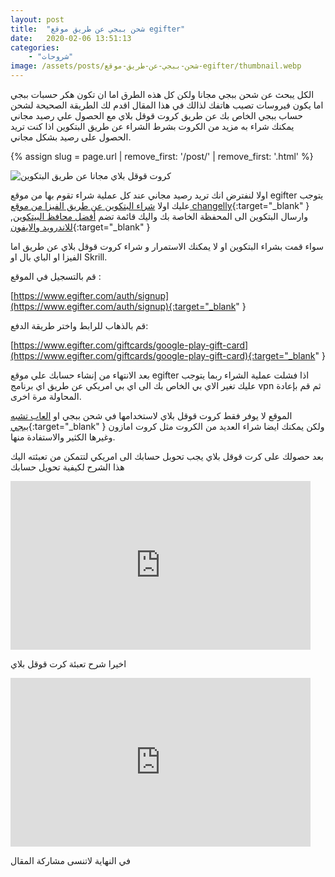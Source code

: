 ```yaml
---
layout: post
title:  "شحن ببجي عن طريق موقع egifter"
date:   2020-02-06 13:51:13
categories: 
    - "شروحات"
image: /assets/posts/شحن-ببجي-عن-طريق-موقع-egifter/thumbnail.webp
---
```


الكل يبحث عن شحن ببجي مجانا ولكن كل هذه الطرق اما ان تكون هكر حسبات ببجي اما يكون فيروسات تصيب هاتفك لذالك في هذا المقال اقدم لك الطريقة الصحيحة لشحن حساب ببجي الخاص بك عن طريق كروت قوقل بلاي مع الحصول علي رصيد مجاني يمكنك شراء به مزيد من الكروت بشرط الشراء عن طريق البتكوين اذا كنت تريد الحصول على رصيد بشكل مجاني.

{% assign slug = page.url | remove_first: '/post/' | remove_first: '.html' %}

<img alt="كروت قوقل بلاي مجانا عن طريق البتكوين" src="/assets/posts/{{slug}}/free-giftcards-by-bitcoin.webp" class="is-full-width"/>

اولا لنفترض انك تريد رصيد مجاني عند كل عملية شراء تقوم بها من موقع egifter يتوجب عليك اولا [شراء البتكوين عن طريق الفيزا من موقع changelly](https://changelly.com/?ref_id=n71ukmideop68g8n){:target="_blank" } ,وارسال البتكوين الى المحفظة الخاصة بك واليك قائمة تضم [أفضل محافظ البيتكوين للاندرويد والايفون](/post/أفضل-محافظ-البيتكوين-للاندرويد-والايفون.html){:target="_blank" }

سواء قمت بشراء البتكوين او لا يمكنك الاستمرار و شراء كروت قوقل بلاي عن طريق اما الفيزا او الباي بال او Skrill.

قم بالتسجيل في الموقع :

[https://www.egifter.com/auth/signup](https://www.egifter.com/auth/signup){:target="_blank" }

قم بالذهاب للرابط واختر طريقة الدفع:

[https://www.egifter.com/giftcards/google-play-gift-card](https://www.egifter.com/giftcards/google-play-gift-card){:target="_blank" }

بعد الانتهاء من إنشاء حسابك علي موقع egifter اذا فشلت عملية الشراء ربما يتوجب عليك تغير الاي بي الخاص بك الى اي بي امريكي عن طريق اي برنامج vpn ثم قم بإعادة المحاولة مرة اخرى.

الموقع لا يوفر فقط كروت قوقل بلاي لاستخدامها في شحن ببجي او [العاب تشبه ببجي](/post/بدائل-ببجي-موبايل.html){:target="_blank" } ولكن يمكنك ايضا شراء العديد من الكروت مثل كروت امازون وغيرها الكثير والاستفادة منها.

بعد حصولك على كرت قوقل بلاي يجب تحوبل حسابك الى امريكي لتتمكن من تعبئته اليك هذا الشرح لكيفية تحويل حسابك

<iframe class="is-full-width" width="480" height="270" src="https://www.youtube.com/embed/sU9Mn7bHUC8" frameborder="0" allow="accelerometer; autoplay; clipboard-write; encrypted-media; gyroscope; picture-in-picture" allowfullscreen></iframe>

اخيرا شرح تعبئة كرت قوقل بلاي

<iframe class="is-full-width" width="480" height="270" src="https://www.youtube.com/embed/JICitsi3ySw" frameborder="0" allow="accelerometer; autoplay; clipboard-write; encrypted-media; gyroscope; picture-in-picture" allowfullscreen></iframe>

في النهاية لاتنسى مشاركة المقال

